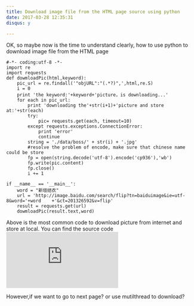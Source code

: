 ```yaml
---
title: Download image file from the HTML page source using python
date: 2017-03-28 12:35:31  
disqus: y

---
```

OK, so maybe now is the time to understand clearly, how to use python to download image file from the HTML page

	#-*- coding:utf-8 -*-
	import re
	import requests
	def dowmloadPic(html,keyword):
    	pic_url = re.findall('"objURL":"(.*?)",',html,re.S)
    	i = 0
    	print 'the keyword:'+keyword+'picture，is downloading...'
    	for each in pic_url:
        	print 'downloading the'+str(i+1)+'picture and store at:'+str(each)
        	try:
           		pic= requests.get(each, timeout=10)
       		except requests.exceptions.ConnectionError:
           		print 'error'
           		continue
       		string = './data/boss/' + str(i) + '.jpg'
       		#resolve the problem of encode, make sure that chinese name could be store
       		fp = open(string.decode('utf-8').encode('cp936'),'wb')
       		fp.write(pic.content)
       		fp.close()
       		i += 1
		
	if __name__ == '__main__':
    	word = "新垣结衣"
    	url = 'http://image.baidu.com/search/flip?tn=baiduimage&ie=utf-8&word='+word	+'&ct=201326592&v=flip'
    	result = requests.get(url)
    	dowmloadPic(result.text,word)
    		
   Above is the most common  code to download picture from internet and store at local.
   You can find the source code ![here](https://github.com/dinghing/MachineLearn/blob/master/faceDetect/getPicture.py)
   
   However,if we want to go to next page? or use mutilthread to download?